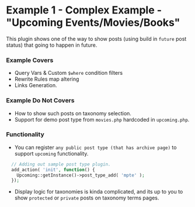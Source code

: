 # Example 1 - Complex Example - "Upcoming Events/Movies/Books"
This plugin shows one of the way to show posts (using build in `future` post status) that going to happen in future.

### Example Covers
* Query Vars & Custom `$where` condition filters
* Rewrite Rules map altering
* Links Generation.

### Example Do Not Covers
* How to show such posts on taxonomy selection.
* Support for demo post type from `movies.php` hardcoded in `upcoming.php`.


### Functionality

 * You can register `any public post type (that has archive page)` to support `upcoming` functionality.

  ```php
    // Adding out sample post type plugin.
    add_action( 'init', function() {
      Upcoming::getInstance()->post_type_add( 'mpte' );
    });
  ```

 * Display logic for taxonomies is kinda complicated, and its up to you to show `protected` or `private` posts on taxonomy terms pages.
